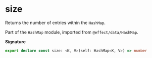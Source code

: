 # size

Returns the number of entries within the `HashMap`.

Part of the `HashMap` module, imported from `@effect/data/HashMap`.

**Signature**

```ts
export declare const size: <K, V>(self: HashMap<K, V>) => number
```
